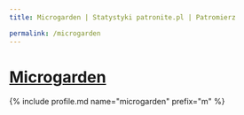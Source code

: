 ```yaml
---
title: Microgarden | Statystyki patronite.pl | Patromierz

permalink: /microgarden
---
```


# [Microgarden](https://patronite.pl/microgarden)

{% include profile.md name="microgarden" prefix="m" %}
